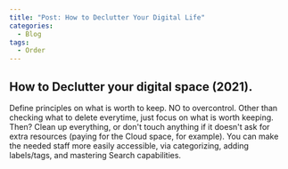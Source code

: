 ```yaml
---
title: "Post: How to Declutter Your Digital Life"
categories:
  - Blog
tags:
  - Order
---
```

## How to Declutter your digital space (2021). 

Define principles on what is worth to keep. 
NO to overcontrol. Other than checking what to delete everytime, just focus on what is worth keeping. 
Then? Clean up everything, or don't touch anything if it doesn't ask for extra resources (paying for the Cloud space, for example). 
You can make the needed staff more easily accessible, via categorizing, adding labels/tags, and mastering Search capabilities. 
